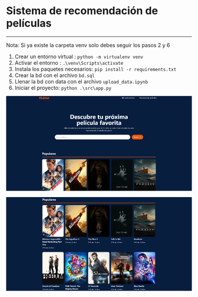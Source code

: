 # Sistema de recomendación de películas

<hr>

Nota: Si ya existe la carpeta venv solo debes seguir los pasos 2 y 6

1. Crear un entorno virtual : `python -m virtualenv venv`
2. Activar el entorno : `.\venv\Scripts\activate`
3. Instala los paquetes necesarios: `pip install -r requirements.txt`
4. Crear la bd con el archivo `bd.sql`
5. Llenar la bd con data con el archivo `upload_data.ipynb`
6. Iniciar el proyecto: `python .\src\app.py`

![Ventana principal](/assets/captura1.png)

![Ventana principal](/assets/captura2.png)

